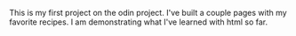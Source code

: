 This is my first project on the odin project. I've built a couple pages with my favorite recipes. I am demonstrating what I've learned with html so far.